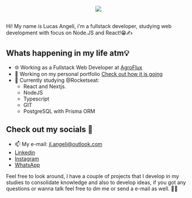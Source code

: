 <p align="center">
    <a href="https://github.com/Luaxlz/">
        <img src="https://media4.giphy.com/media/v1.Y2lkPTc5MGI3NjExZWEyYzZkZTc5ZGQ2NjQxZjkyMmMyMTA4ZTIzMTZkNGM1OWNhMGVlMiZlcD12MV9pbnRlcm5hbF9naWZzX2dpZklkJmN0PWc/xTiIzJSKB4l7xTouE8/giphy.gif" />
    </a>
</p>
<br>
Hi! My name is Lucas Angeli, i'm a fullstack developer, studying web development with focus on Node.JS and React!😁✍️
<br>

## Whats happening in my life atm💡
- 🌐 Working as a Fullstack Web Developer at <a href="https://www.agroflux.com.br/en" target="_blank">AgroFlux</a>
- 🚀 Working on my personal portfolio <a href="https://portfolio-project-seven-green.vercel.app" target="_blank">Check out how it is going</a>
- 🌱 Currently studying @Rocketseat:
    - React and Nextjs.
    - NodeJS
    - Typescript
    - GIT
    - PostgreSQL with Prisma ORM

## Check out my socials 📱
- 📫 My e-mail: jl.angeli@outlook.com
- <a href="https://www.linkedin.com/in/jlangeli/">Linkedin</a>
- <a href="https://www.instagram.com/itsluky/">Instagram</a>
- <a href="https://api.whatsapp.com/send/?phone=%2B5544933002540&text&type=phone_number&app_absent=0">WhatsApp</a>


Feel free to look around, I have a couple of projects that I develop in my studies to consolidate knowledge and also to develop ideas, if you got any questions or wanna talk feel free to dm me or send a e-mail as well. 🤔🙋 <br><br><br>

<!--**Luaxlz/Luaxlz** is a ✨ _special_ ✨ repository because its `README.md` (this file) appears on your GitHub profile.

Here are some ideas to get you started:

- 🔭 I’m currently working on ...
- 🌱 I’m currently learning ...
- 👯 I’m looking to collaborate on ...
- 🤔 I’m looking for help with ...
- 💬 Ask me about ...
- 📫 How to reach me: ...
- 😄 Pronouns: ...
- ⚡ Fun fact: ...
-->
